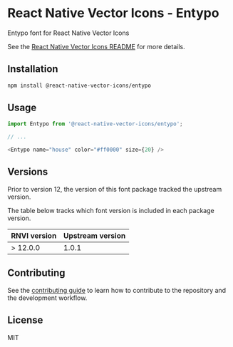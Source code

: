 # React Native Vector Icons - Entypo

Entypo font for React Native Vector Icons

See the [React Native Vector Icons README](../../README.md) for more details.

## Installation

```sh
npm install @react-native-vector-icons/entypo
```

## Usage

```js
import Entypo from '@react-native-vector-icons/entypo';

// ...

<Entypo name="house" color="#ff0000" size={20} />
```


## Versions

Prior to version 12, the version of this font package tracked the upstream version.

The table below tracks which font version is included in each package version.

| RNVI version | Upstream version |
| ------------ | ---------------- |
| &gt; 12.0.0 | 1.0.1 |

## Contributing

See the [contributing guide](../../CONTRIBUTING.md) to learn how to contribute to the repository and the development workflow.

## License

MIT
